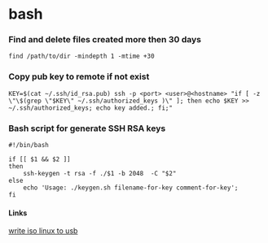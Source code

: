 # bash

### Find and delete files created more then 30 days
    find /path/to/dir -mindepth 1 -mtime +30

### Copy pub key to remote if not exist
    KEY=$(cat ~/.ssh/id_rsa.pub) ssh -p <port> <user>@<hostname> "if [ -z \"\$(grep \"$KEY\" ~/.ssh/authorized_keys )\" ]; then echo $KEY >> ~/.ssh/authorized_keys; echo key added.; fi;"

### Bash script for generate SSH RSA keys
    #!/bin/bash

    if [[ $1 && $2 ]]
    then
        ssh-keygen -t rsa -f ./$1 -b 2048  -C "$2"
    else
        echo 'Usage: ./keygen.sh filename-for-key comment-for-key';
    fi

#### Links
[write iso linux to usb](write_iso_linux_to_usb.md)
